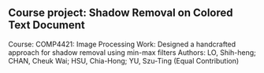 ## Course project: Shadow Removal on Colored Text Document

Course: COMP4421: Image Processing
Work: Designed a handcrafted approach for shadow removal using min-max filters
Authors: LO, Shih-heng; CHAN, Cheuk Wai; HSU, Chia-Hong; YU, Szu-Ting 
(Equal Contribution)
